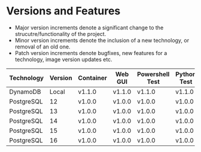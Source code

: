 # Versions and Features

- Major version increments denote a significant change to the strucutre/functionality of the project.
- Minor version increments denote the inclusion of a new technology, or removal of an old one.
- Patch version increments denote bugfixes, new features for a technology, image version updates etc.


| Technology | Version | Container | Web GUI | Powershell Test | Python Test | Sample Database | Backup | Restore | Stress-test |
| --- | --- | --- | --- | --- | --- | --- | --- | --- | --- |
| DynamoDB | Local | v1.1.0 | v1.1.0 | v1.1.0 | v1.1.0 | v1.1.0 | :x: | :x: | :x: |
| PostgreSQL | 12 | v1.0.0 | v1.0.0 | v1.0.0 | v1.0.0 | v1.0.0 | v1.0.0 | :x: | :x: |
| PostgreSQL | 13 | v1.0.0 | v1.0.0 | v1.0.0 | v1.0.0 | v1.0.0 | v1.0.0 | :x: | :x: |
| PostgreSQL | 14 | v1.0.0 | v1.0.0 | v1.0.0 | v1.0.0 | v1.0.0 | v1.0.0 | :x: | :x: |
| PostgreSQL | 15 | v1.0.0 | v1.0.0 | v1.0.0 | v1.0.0 | v1.0.0 | v1.0.0 | :x: | :x: |
| PostgreSQL | 16 | v1.0.0 | v1.0.0 | v1.0.0 | v1.0.0 | v1.0.0 | v1.0.0 | :x: | :x: |

